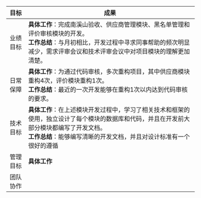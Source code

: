 |目标|成果|
|:-:|-|
|业绩目标|**具体工作**：完成南溪山验收、供应商管理模块、黑名单管理和评价审核模块的开发。<br>**工作总结**：与月初相比，开发过程中寻求同事帮助的频次明显减少，需求评审会议和技术评审会议中对项目模块的理解更加清楚。|
|日常保障|**具体工作**：为通过代码审核，多次重构项目，其中供应商模块重构4次，评价模块重构1次。<br>**工作总结**：最近的一次开发能够在重构1次以内达到代码审核的要求。|
|技术目标|**具体工作**：在上述模块开发过程中，学习了相关技术和框架的使用，独立设计了每个模块的数据库和代码，并且在开发前大部分模块都编写了开发文档。<br>**工作总结**：能够编写清晰的开发文档，并且对设计标准有一个很好的遵循|
|管理目标|**具体工作**|
|团队协作||